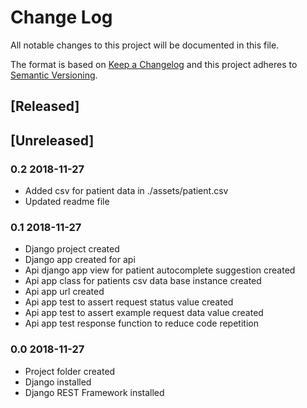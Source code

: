 # Change Log
All notable changes to this project will be documented in this file.

The format is based on [Keep a Changelog](http://keepachangelog.com/)
and this project adheres to [Semantic Versioning](http://semver.org/).

## [Released]

## [Unreleased]

### 0.2 2018-11-27
- Added csv for patient data in ./assets/patient.csv
- Updated readme file

### 0.1 2018-11-27
- Django project created
- Django app created for api
- Api django app view for patient autocomplete suggestion created
- Api app class for patients csv data base instance created
- Api app url created
- Api app test to assert request status value created
- Api app test to assert example request data value created
- Api app test response function to reduce code repetition

### 0.0 2018-11-27
- Project folder created
- Django installed
- Django REST Framework installed
